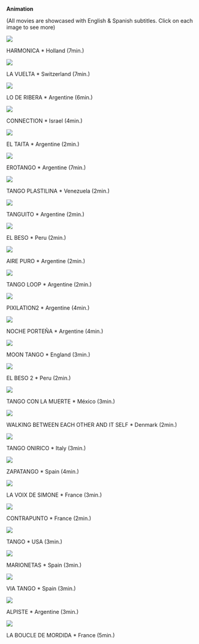 **Animation**

(All movies are showcased with English & Spanish subtitles. Click on each image to see more)


[![](https://cinefiliatanguera.files.wordpress.com/2016/05/harmonica.jpg?w=150&h=106)](https://cinefiliatanguera.wordpress.com/2016/05/10/animation/harmonica/)

HARMONICA \* Holland (7min.)

[![](https://cinefiliatanguera.files.wordpress.com/2016/05/la-vuelta.png?w=150&h=82)](https://cinefiliatanguera.wordpress.com/la-vuelta/)

LA VUELTA \* Switzerland (7min.)

[![](https://cinefiliatanguera.files.wordpress.com/2016/05/lo-de-ribera1.png?w=150&h=108)](https://cinefiliatanguera.wordpress.com/2016/05/10/animation/lo-de-ribera-2/)

LO DE RIBERA \* Argentine (6min.)



[![](https://cinefiliatanguera.files.wordpress.com/2016/05/connection.png?w=150&h=112)](https://cinefiliatanguera.wordpress.com/2016/05/10/animation/connection/)

CONNECTION \* Israel (4min.)

[![](https://cinefiliatanguera.files.wordpress.com/2016/05/el-taita.jpg?w=150&h=113)](https://cinefiliatanguera.wordpress.com/2016/05/10/animation/el-taita/)

EL TAITA \* Argentine (2min.)

[![](https://cinefiliatanguera.files.wordpress.com/2016/05/erotango.jpg?w=150&h=108)](https://cinefiliatanguera.wordpress.com/erotango/)

EROTANGO \* Argentine (7min.)



[![](https://cinefiliatanguera.files.wordpress.com/2016/05/tango-plastilina.jpg?w=150&h=101)](https://cinefiliatanguera.wordpress.com/2016/05/10/animation/tango-plastilina/)

TANGO PLASTILINA \* Venezuela (2min.)

[![](https://cinefiliatanguera.files.wordpress.com/2016/05/tanguito.jpg?w=150&h=101)](https://cinefiliatanguera.wordpress.com/2016/05/10/animation/tanguito/)

TANGUITO \* Argentine (2min.)

[![](https://cinefiliatanguera.files.wordpress.com/2016/05/el-beso.png?w=150&h=112)](https://cinefiliatanguera.wordpress.com/2016/05/10/animation/el-beso/)

EL BESO \* Peru (2min.)



[![](https://cinefiliatanguera.files.wordpress.com/2016/05/aire-puro.jpg?w=150&h=106)](https://cinefiliatanguera.wordpress.com/2016/05/10/animation/aire-puro/)

AIRE PURO \* Argentine (2min.)

[![](https://cinefiliatanguera.files.wordpress.com/2016/05/tango-loop.jpg?w=150&h=112)](https://cinefiliatanguera.wordpress.com/2016/05/10/animation/tango-loop/)

TANGO LOOP \* Argentine (2min.)

[![](https://cinefiliatanguera.files.wordpress.com/2016/05/pixilation2.png?w=150&h=86)](https://cinefiliatanguera.wordpress.com/pixilation2/)

PIXILATION2 \* Argentine (4min.)



[![](https://cinefiliatanguera.files.wordpress.com/2016/05/noche-portencc83a.jpg?w=150&h=107)](https://cinefiliatanguera.wordpress.com/2016/05/10/animation/noche-porten%cc%83a/)

NOCHE PORTEÑA \* Argentine (4min.)

[![](https://cinefiliatanguera.files.wordpress.com/2016/05/moon-tango.jpg?w=150&h=97)](https://cinefiliatanguera.wordpress.com/2016/05/10/animation/moon-tango/)

MOON TANGO \* England (3min.)

[![](https://cinefiliatanguera.files.wordpress.com/2016/05/el-beso-2.png?w=150&h=116)](https://cinefiliatanguera.wordpress.com/2016/05/10/animation/el-beso-2/)

EL BESO 2 \* Peru (2min.)



[![](https://cinefiliatanguera.files.wordpress.com/2016/05/tango-con-la-muerte.jpg?w=150&h=112)](https://cinefiliatanguera.wordpress.com/2016/05/10/animation/tango-con-la-muerte/)

TANGO CON LA MUERTE \* México (3min.)

[![](https://cinefiliatanguera.files.wordpress.com/2016/05/walking-between.jpg?w=150&h=84)](https://cinefiliatanguera.wordpress.com/walking-between/)

WALKING BETWEEN EACH OTHER AND IT SELF \* Denmark (2min.)

[![](https://cinefiliatanguera.files.wordpress.com/2016/05/tango-onicc81rico.jpg?w=150&h=107)](https://cinefiliatanguera.wordpress.com/2016/05/10/animation/tango-onirico/)

TANGO ONIRICO \* Italy (3min.)



[![](https://cinefiliatanguera.files.wordpress.com/2016/05/zapatango.png?w=150&h=120)](https://cinefiliatanguera.wordpress.com/zapatango/)

ZAPATANGO \* Spain (4min.)

[![](https://cinefiliatanguera.files.wordpress.com/2016/05/la-voix-de-simone.png?w=150&h=84)](https://cinefiliatanguera.wordpress.com/la-voix-de-simone/)

LA VOIX DE SIMONE \* France (3min.)

[![](https://cinefiliatanguera.files.wordpress.com/2016/05/contrapunto.png?w=150&h=98)](https://cinefiliatanguera.wordpress.com/contrapunto/)

CONTRAPUNTO \* France (2min.)



[![](https://cinefiliatanguera.files.wordpress.com/2016/05/tango-edmonson.png?w=150&h=82)](https://cinefiliatanguera.wordpress.com/tango-edmonson/)

TANGO \* USA (3min.)

[![](https://cinefiliatanguera.files.wordpress.com/2016/05/marionetas1.png?w=150&h=94)](https://cinefiliatanguera.wordpress.com/marionetas/)

MARIONETAS \* Spain (3min.)

[![](https://cinefiliatanguera.files.wordpress.com/2016/05/via-tango.png?w=150&h=81)](https://cinefiliatanguera.wordpress.com/via-tango/)

VIA TANGO \* Spain (3min.)



[![](https://cinefiliatanguera.files.wordpress.com/2016/05/alpiste.png?w=150&h=82)](https://cinefiliatanguera.wordpress.com/2016/05/10/animation/alpiste/)

ALPISTE \* Argentine (3min.)

[![](https://cinefiliatanguera.files.wordpress.com/2016/05/la-boucle-de-mordida.png?w=150&h=83)](https://cinefiliatanguera.wordpress.com/2016/05/10/animation/la-boucle-de-mordida/)

LA BOUCLE DE MORDIDA \* France (5min.)


